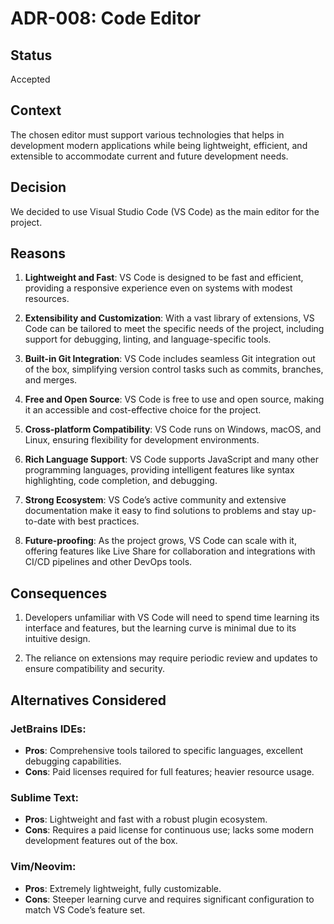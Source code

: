 # ADR-008: Code Editor

## Status

Accepted

## Context

The chosen editor must support various technologies that helps in development
modern applications while being lightweight, efficient, and extensible to
accommodate current and future development needs.

## Decision

We decided to use Visual Studio Code (VS Code) as the main editor for the
project.

## Reasons

1. **Lightweight and Fast**:
   VS Code is designed to be fast and efficient, providing a responsive
   experience even on systems with modest resources.

2. **Extensibility and Customization**:
   With a vast library of extensions, VS Code can be tailored to meet the
   specific needs of the project, including support for debugging, linting, and
   language-specific tools.

3. **Built-in Git Integration**:
   VS Code includes seamless Git integration out of the box, simplifying version
   control tasks such as commits, branches, and merges.

4. **Free and Open Source**:
   VS Code is free to use and open source, making it an accessible and
   cost-effective choice for the project.

5. **Cross-platform Compatibility**:
   VS Code runs on Windows, macOS, and Linux, ensuring flexibility for
   development environments.

6. **Rich Language Support**:
   VS Code supports JavaScript and many other programming languages, providing
   intelligent features like syntax highlighting, code completion, and
   debugging.

7. **Strong Ecosystem**:
   VS Code’s active community and extensive documentation make it easy to find
   solutions to problems and stay up-to-date with best practices.

8. **Future-proofing**:
   As the project grows, VS Code can scale with it, offering features like Live
   Share for collaboration and integrations with CI/CD pipelines and other
   DevOps tools.

## Consequences

1. Developers unfamiliar with VS Code will need to spend time learning its
   interface and features, but the learning curve is minimal due to its
   intuitive design.

2. The reliance on extensions may require periodic review and updates to ensure
   compatibility and security.

## Alternatives Considered

### JetBrains IDEs:
   - **Pros**: Comprehensive tools tailored to specific languages, excellent
     debugging capabilities.
   - **Cons**: Paid licenses required for full features; heavier resource usage.

### Sublime Text:
   - **Pros**: Lightweight and fast with a robust plugin ecosystem.
   - **Cons**: Requires a paid license for continuous use; lacks some modern
     development features out of the box.

### Vim/Neovim:
   - **Pros**: Extremely lightweight, fully customizable.
   - **Cons**: Steeper learning curve and requires significant configuration to
     match VS Code’s feature set.
